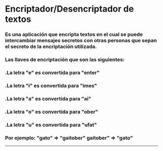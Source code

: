 <h1>Encriptador/Desencriptador de textos</h1>
<h3>Es una aplicación que encripta textos en el cual se puede intercambiar mensajes secretos con otras personas que sepan el secreto de la encriptación utilizada.</h3>
<h3>Las llaves de encriptación que son las siguientes:</h3>
<h3>.La letra "e" es convertida para "enter"</h3>
<h3>.La letra "i" es convertida para "imes"</h3>
<h3>.La letra "a" es convertida para "ai"</h3>
<h3>.La letra "o" es convertida para "ober"</h3>
<h3>.La letra "u" es convertida para "ufat"</h3>
<h3>Por ejemplo:
"gato" => "gaitober"
gaitober" => "gato"</h3>
<hr />
